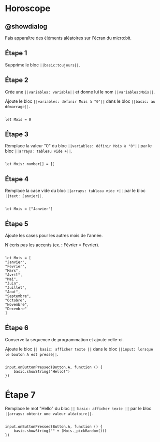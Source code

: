# Horoscope

## @showdialog

Fais apparaître des éléments aléatoires sur l'écran du micro:bit.

## Étape 1

Supprime le bloc ``||basic:toujours||``.

## Étape 2

Crée une ``||variables: variable||`` et donne lui le nom ``||variables:Mois||``. 

Ajoute le bloc ``||variables: définir Mois à "0"||`` dans le bloc ``||basic: au démarrage||``.

```blocks

let Mois = 0

```

## Étape 3


Remplace la valeur "0" du bloc  ``||variables: définir Mois à "0"||`` par le bloc ``||arrays: tableau vide +||``.


```blocks

let Mois: number[] = []

```

## Étape 4


Remplace la case vide du bloc ``||arrays: tableau vide +||`` par le bloc ``||text: Janvier||``.

```blocks

let Mois = ["Janvier"]

```

## Étape 5


Ajoute les cases pour les autres mois de l'année. 

N'écris pas les accents (ex. : Février = Fevrier).

```blocks

let Mois = [
"Janvier",
"Fevrier",
"Mars",
"Avril",
"Mai",
"Juin",
"Juillet",
"Aout",
"Septembre",
"Octobre",
"Novembre",
"Decembre"
]

```

## Étape 6

Conserve ta séquence de programmation et ajoute celle-ci.

Ajoute le bloc ``|| basic: afficher texte ||`` dans le bloc ``||input: lorsque le bouton A est pressé||``.


```blocks

input.onButtonPressed(Button.A, function () {
    basic.showString("Hello!")
})

```

# Étape 7

Remplace le mot "Hello" du bloc ``|| basic: afficher texte ||`` par le bloc ``||arrays: obtenir une valeur aléatoire||``.


```blocks

input.onButtonPressed(Button.A, function () {
    basic.showString("" + (Mois._pickRandom()))
})

```